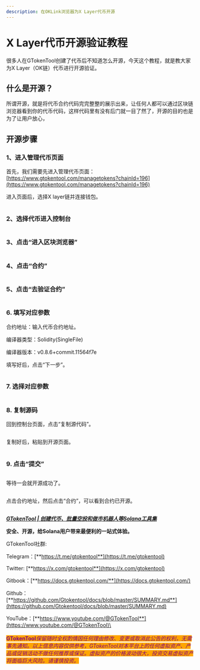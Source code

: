```yaml
---
description: 在OKLink浏览器为X Layer代币开源
---
```


# X Layer代币开源验证教程

很多人在GTokenTool创建了代币后不知道怎么开源，今天这个教程，就是教大家为X Layer（OK链）代币进行开源验证。

## **什么是开源？** <a href="#shen-me-shi-kai-yuan" id="shen-me-shi-kai-yuan"></a>

所谓开源，就是将代币合约代码完完整整的展示出来，让任何人都可以通过区块链浏览器看到你的代币代码，这样代码里有没有后门就一目了然了，开源的目的也是为了让用户放心，

## **开源步骤** <a href="#ru-he-kai-yuan" id="ru-he-kai-yuan"></a>

### **1、进入管理代币页面**

首先，我们需要先进入管理代币页面：[https://www.gtokentool.com/managetokens?chainId=196](https://www.gtokentool.com/managetokens?chainId=196)

进入页面后，选择X layer链并连接钱包。

<figure><img src="../.gitbook/assets/Snipaste_2025-09-09_19-20-13.png" alt=""><figcaption></figcaption></figure>

### **2、选择代币进入控制台**

<figure><img src="../.gitbook/assets/Snipaste_2025-09-09_19-23-15.png" alt=""><figcaption></figcaption></figure>

### **3、点击“进入区块浏览器”**

<figure><img src="../.gitbook/assets/Snipaste_2025-09-09_19-26-07.png" alt=""><figcaption></figcaption></figure>

### **4、点击“合约”**

<figure><img src="../.gitbook/assets/Snipaste_2025-09-09_19-29-09.png" alt=""><figcaption></figcaption></figure>

### **5、点击“去验证合约”**

<figure><img src="../.gitbook/assets/Snipaste_2025-09-09_19-30-03.png" alt=""><figcaption></figcaption></figure>

### 6. 填写对应参数

合约地址：输入代币合约地址。

编译器类型：Solidity(SingleFile)

编译器版本：v0.8.6+commit.11564f7e

填写好后，点击“下一步”。

<figure><img src="../.gitbook/assets/Snipaste_2025-09-09_19-33-56.png" alt=""><figcaption></figcaption></figure>

### 7. 选择对应参数

<figure><img src="../.gitbook/assets/Snipaste_2025-09-09_19-40-59.png" alt=""><figcaption></figcaption></figure>

### 8. 复制源码

回到控制台页面，点击“复制源代码”。

<figure><img src="../.gitbook/assets/Snipaste_2025-09-09_19-43-21.png" alt=""><figcaption></figcaption></figure>

复制好后，粘贴到开源页面。

<figure><img src="../.gitbook/assets/Snipaste_2025-09-09_19-44-28.png" alt=""><figcaption></figcaption></figure>

### 9. 点击“提交”

<figure><img src="../.gitbook/assets/Snipaste_2025-09-09_19-46-18.png" alt=""><figcaption></figcaption></figure>

等待一会就开源成功了。

<figure><img src="../.gitbook/assets/Snipaste_2025-09-09_19-47-41.png" alt=""><figcaption></figcaption></figure>

点击合约地址，然后点击“合约”，可以看到合约已开源。

<figure><img src="../.gitbook/assets/Snipaste_2025-09-09_19-50-00.png" alt=""><figcaption></figcaption></figure>



[_**GTokenTool | 创建代币、批量空投和做市机器人等Solana工具集**_](https://sol.gtokentool.com)

**安全、开源，给Solana用户带来最便利的一站式体验。**



GTokenTool社群:

Telegram：[**https://t.me/gtokentool**](https://t.me/gtokentool)

Twitter:  [**https://x.com/gtokentool**](https://x.com/gtokentool)

Gitbook：[**https://docs.gtokentool.com/**](https://docs.gtokentool.com/)

Github：[**https://github.com/Gtokentool/docs/blob/master/SUMMARY.md**](https://github.com/Gtokentool/docs/blob/master/SUMMARY.md)

YouTube：[**https://www.youtube.com/@GTokenTool**](https://www.youtube.com/@GTokenTool)\
\
\
<mark style="color:purple;background-color:orange;">**GTokenTool**</mark>_<mark style="color:purple;background-color:orange;">保留随时全权酌情因任何理由修改、变更或取消此公告的权利，无需事先通知。以上信息内容仅供参考，GTokenTool对本平台上的任何虚拟资产、产品或促销活动不做任何推荐或保证。虚拟资产的价格波动很大，投资交易虚拟资产将面临巨大风险。请谨慎投资。</mark>_
